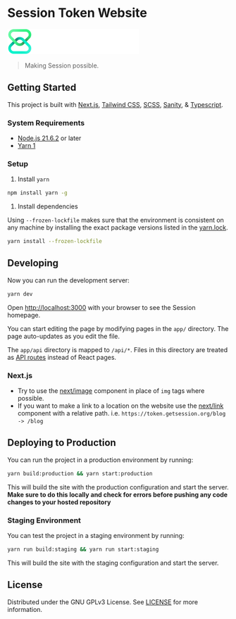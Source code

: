 # Session Token Website

![Session Token Logo](public/assets/images/logo.png)

> Making Session possible.

## Getting Started

This project is built with [Next.js](https://nextjs.org/), [Tailwind CSS](https://tailwindcss.com/), [SCSS](https://sass-lang.com/), [Sanity](https://www.sanity.io/), & [Typescript](https://www.typescriptlang.org/).

### System Requirements

- [Node.js 21.6.2](https://nodejs.org/) or later
- [Yarn 1](https://classic.yarnpkg.com/lang/en/)

### Setup

1. Install `yarn`

```bash
npm install yarn -g
```

1. Install dependencies

Using `--frozen-lockfile` makes sure that the environment is consistent on any machine by installing the exact package versions listed in the [yarn.lock](yarn.lock).

```bash
yarn install --frozen-lockfile
```

## Developing

Now you can run the development server:

```bash
yarn dev
```

Open [http://localhost:3000](http://localhost:3000) with your browser to see the Session homepage.

You can start editing the page by modifying pages in the `app/` directory. The page auto-updates as you edit the file.

The `app/api` directory is mapped to `/api/*`. Files in this directory are treated as [API routes](https://nextjs.org/docs/app/building-your-application/routing) instead of React pages.

### Next.js

- Try to use the [next/image](https://nextjs.org/docs/api-reference/next/image) component in place of `img` tags where possible.
- If you want to make a link to a location on the website use the [next/link](https://nextjs.org/docs/api-reference/next/link) component with a relative path. i.e. `https://token.getsession.org/blog -> /blog`

## Deploying to Production

You can run the project in a production environment by running:

```bash
yarn build:production && yarn start:production
```

This will build the site with the production configuration and start the server. **Make sure to do this locally and check for errors before pushing any code changes to your hosted repository**

### Staging Environment

You can test the project in a staging environment by running:

```bash
yarn run build:staging && yarn run start:staging
```

This will build the site with the staging configuration and start the server.

## License

Distributed under the GNU GPLv3 License. See [LICENSE](LICENSE) for more information.
